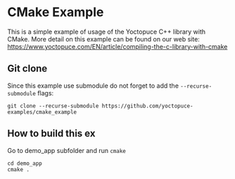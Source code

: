 # CMake Example 

This is a simple example of usage of the Yoctopuce C++ library with CMake.
More detail on this example can be found on our web site:  
https://www.yoctopuce.com/EN/article/compiling-the-c-library-with-cmake

## Git clone

Since this example use submodule do not forget to add the ``--recurse-submodule``
flags:

``
git clone --recurse-submodule https://github.com/yoctopuce-examples/cmake_example
``

## How to build this ex

Go to demo_app subfolder and run ``cmake``

```
cd demo_app
cmake .
```
